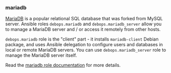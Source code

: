 ### mariadb

[MariaDB](https://en.wikipedia.org/wiki/Mariadb) is a popular relational
SQL database that was forked from MySQL server. Ansible roles
`debops.mariadb` and `debops.mariadb_server` allow you to manage a
MariaDB server and / or access it remotely from other hosts.

`debops.mariadb` role is the "client" part - it installs
`mariadb-client` Debian package, and uses Ansible delegation to
configure users and databases in local or remote MariaDB servers. You
can use `debops.mariadb_server` role to manage the MariaDB server
itself.

Read the [mariadb role documentation](https://docs.debops.org/en/HEAD/ansible/roles/mariadb/) for more details.
